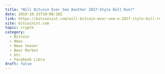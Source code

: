 ```yaml
---
title: "Will Bitcoin Ever See Another 2017-Style Bull Run?"
date: 2019-10-25T10:00:10Z
link: https://bitcoinist.com/will-bitcoin-ever-see-a-2017-style-bull-run/?utm_medium=RSS&utm_source=hune
site: bitcoinist.com
topic: crypto
category:
  - Bitcoin
  - News
  - News teaser
  - Bear Market
  - btc
  - Facebook Libra
draft: false
---
```

